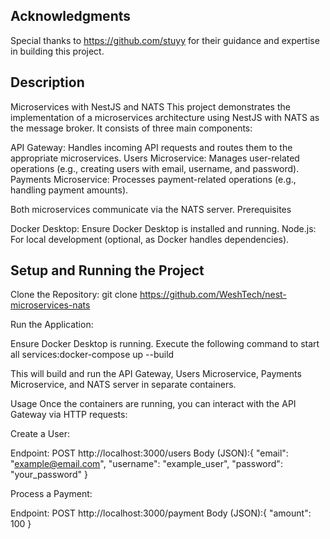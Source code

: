 ## Acknowledgments

Special thanks to https://github.com/stuyy for their guidance and expertise in building this project.

## Description

Microservices with NestJS and NATS
This project demonstrates the implementation of a microservices architecture using NestJS with NATS as the message broker. It consists of three main components:

API Gateway: Handles incoming API requests and routes them to the appropriate microservices.
Users Microservice: Manages user-related operations (e.g., creating users with email, username, and password).
Payments Microservice: Processes payment-related operations (e.g., handling payment amounts).

Both microservices communicate via the NATS server.
Prerequisites

Docker Desktop: Ensure Docker Desktop is installed and running.
Node.js: For local development (optional, as Docker handles dependencies).

## Setup and Running the Project

Clone the Repository:
git clone https://github.com/WeshTech/nest-microservices-nats

Run the Application:

Ensure Docker Desktop is running.
Execute the following command to start all services:docker-compose up --build

This will build and run the API Gateway, Users Microservice, Payments Microservice, and NATS server in separate containers.

Usage
Once the containers are running, you can interact with the API Gateway via HTTP requests:

Create a User:

Endpoint: POST http://localhost:3000/users
Body (JSON):{
"email": "example@email.com",
"username": "example_user",
"password": "your_password"
}

Process a Payment:

Endpoint: POST http://localhost:3000/payment
Body (JSON):{
"amount": 100
}
